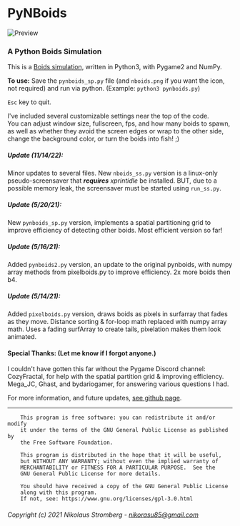 # PyNBoids
![Preview](preview.gif "Preview")

### A Python Boids Simulation
This is a [Boids simulation](https://en.wikipedia.org/wiki/Boids "Wikipedia"),
written in Python3, with Pygame2 and NumPy.

**To use:** Save the `pynboids_sp.py` file (and `nboids.png` if you want the
icon, not required) and run via python. (Example: `python3 pynboids.py`)

`Esc` key to quit.

I've included several customizable settings near the top of the code.  
You can adjust window size, fullscreen, fps, and how many boids to spawn,
as well as whether they avoid the screen edges or wrap to the other side,
change the background color, or turn the boids into fish! ;)

##### Update (11/14/22):
Minor updates to several files. New `nboids_ss.py` version is a linux-only
pseudo-screensaver that **_requires_** _xprintidle_ be installed. BUT, due
to a possible memory leak, the screensaver must be started using `run_ss.py`.

##### Update (5/20/21):
New `pynboids_sp.py` version, implements a spatial partitioning grid to
improve efficiency of detecting other boids. Most efficient version so far!

##### Update (5/16/21):
Added `pynboids2.py` version, an update to the original pynboids, with numpy
array methods from pixelboids.py to improve efficiency. 2x more boids then b4.

##### Update (5/14/21):
Added `pixelboids.py` version, draws boids as pixels in surfarray that fades
as they move. Distance sorting & for-loop math replaced with numpy array math.
Uses a fading surfArray to create tails, pixelation makes them look animated.

#### Special Thanks:  (Let me know if I forgot anyone.)
I couldn't have gotten this far without the Pygame Discord channel:  
CozyFractal, for help with the spatial partition grid & improving efficiency.  
Mega_JC, Ghast, and bydariogamer, for answering various questions I had.

For more information, and future updates,
[see github page](https://github.com/Nikorasu/PyNBoids "PyNBoids").

---

        This program is free software: you can redistribute it and/or modify
        it under the terms of the GNU General Public License as published by
        the Free Software Foundation.

        This program is distributed in the hope that it will be useful,
        but WITHOUT ANY WARRANTY; without even the implied warranty of
        MERCHANTABILITY or FITNESS FOR A PARTICULAR PURPOSE.  See the
        GNU General Public License for more details.

        You should have received a copy of the GNU General Public License
        along with this program.
        If not, see: https://www.gnu.org/licenses/gpl-3.0.html

###### Copyright (c) 2021  Nikolaus Stromberg - nikorasu85@gmail.com
